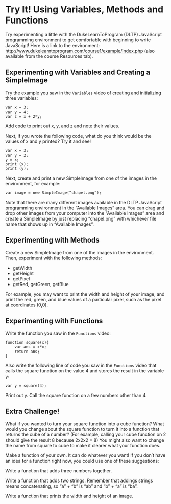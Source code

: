 # Try It! Using Variables, Methods and Functions

Try experimenting a little with the DukeLearnToProgram (DLTP) JavaScript programming environment to get comfortable with beginning to write JavaScript! Here is a link to the environment: http://www.dukelearntoprogram.com/course1/example/index.php (also available from the course Resources tab).

## Experimenting with Variables and Creating a SimpleImage
Try the example you saw in the `Variables` video of creating and initializing three variables: 
```
var x = 3;
var y = 4;
var z = x + 2*y;
```
Add code to print out x, y, and z and note their values.

Next, if you wrote the following code, what do you think would be the values of x and y printed? Try it and see!  
```
var x = 3;
var y = 2;
y = x;
print (x);
print (y);
```
Next, create and print a new SimpleImage from one of the images in the environment, for example:
```
var image = new SimpleImage(“chapel.png”);
```
Note that there are many different images available in the DLTP JavaScript programming environment in the “Available Images” area. You can drag and drop other images from your computer into the “Available Images” area and create a SimpleImage by just replacing “chapel.png” with whichever file name that shows up in “Available Images”.

## Experimenting with Methods
Create a new SimpleImage from one of the images in the environment. Then, experiment with the following methods:
- getWidth 
- getHeight 
- getPixel 
- getRed, getGreen, getBlue

For example, you may want to print the width and height of your image, and print the red, green, and blue values of a particular pixel, such as the pixel at coordinates (0,0).

## Experimenting with Functions
Write the function you saw in the `Functions` video:
```
function square(x){
	var ans = x*x;
	return ans;
}
```
Also write the following line of code you saw in the `Functions` video that calls the square function on the value 4 and stores the result in the variable y:
```
var y = square(4);
```
Print out y. Call the square function on a few numbers other than 4. 

## Extra Challenge!
What if you wanted to turn your square function into a cube function? What would you change about the square function to turn it into a function that returns the cube of a number? (For example, calling your cube function on 2 should give the result 8 because 2x2x2 = 8) You might also want to change the name from square to cube to make it clearer what your function does.

Make a function of your own. It can do whatever you want! If you don’t have an idea for a function right now, you could use one of these suggestions: 

Write a function that adds three numbers together.

Write a function that adds two strings. Remember that addings strings means concatenating, so “a” + “b” is “ab” and “b” + “a” is “ba”.

Write a function that prints the width and height of an image.